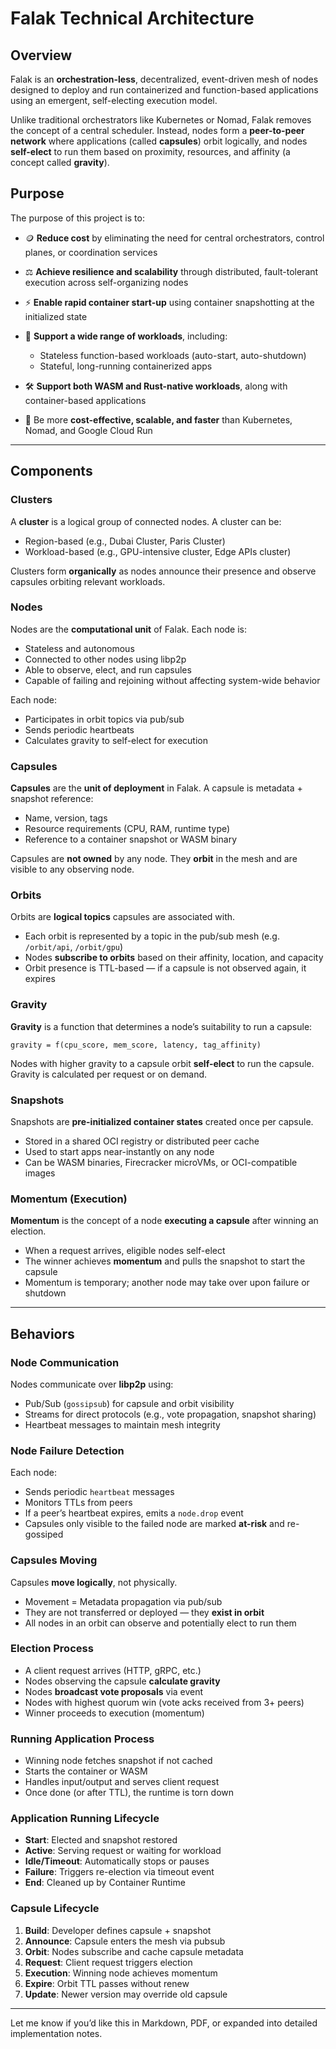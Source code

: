 # Falak Technical Architecture

## Overview

Falak is an **orchestration-less**, decentralized, event-driven mesh of nodes designed to deploy and run containerized and function-based applications using an emergent, self-electing execution model.

Unlike traditional orchestrators like Kubernetes or Nomad, Falak removes the concept of a central scheduler. Instead, nodes form a **peer-to-peer network** where applications (called **capsules**) orbit logically, and nodes **self-elect** to run them based on proximity, resources, and affinity (a concept called **gravity**).

## Purpose

The purpose of this project is to:

* 🪙 **Reduce cost** by eliminating the need for central orchestrators, control planes, or coordination services
* ⚖️ **Achieve resilience and scalability** through distributed, fault-tolerant execution across self-organizing nodes
* ⚡ **Enable rapid container start-up** using container snapshotting at the initialized state
* 🤖 **Support a wide range of workloads**, including:

  * Stateless function-based workloads (auto-start, auto-shutdown)
  * Stateful, long-running containerized apps
* 🛠️ **Support both WASM and Rust-native workloads**, along with container-based applications
* 🚀 Be more **cost-effective, scalable, and faster** than Kubernetes, Nomad, and Google Cloud Run

---

## Components

### Clusters

A **cluster** is a logical group of connected nodes. A cluster can be:

* Region-based (e.g., Dubai Cluster, Paris Cluster)
* Workload-based (e.g., GPU-intensive cluster, Edge APIs cluster)

Clusters form **organically** as nodes announce their presence and observe capsules orbiting relevant workloads.

### Nodes

Nodes are the **computational unit** of Falak. Each node is:

* Stateless and autonomous
* Connected to other nodes using libp2p
* Able to observe, elect, and run capsules
* Capable of failing and rejoining without affecting system-wide behavior

Each node:

* Participates in orbit topics via pub/sub
* Sends periodic heartbeats
* Calculates gravity to self-elect for execution

### Capsules

**Capsules** are the **unit of deployment** in Falak. A capsule is metadata + snapshot reference:

* Name, version, tags
* Resource requirements (CPU, RAM, runtime type)
* Reference to a container snapshot or WASM binary

Capsules are **not owned** by any node. They **orbit** in the mesh and are visible to any observing node.

### Orbits

Orbits are **logical topics** capsules are associated with.

* Each orbit is represented by a topic in the pub/sub mesh (e.g. `/orbit/api`, `/orbit/gpu`)
* Nodes **subscribe to orbits** based on their affinity, location, and capacity
* Orbit presence is TTL-based — if a capsule is not observed again, it expires

### Gravity

**Gravity** is a function that determines a node’s suitability to run a capsule:

```text
gravity = f(cpu_score, mem_score, latency, tag_affinity)
```

Nodes with higher gravity to a capsule orbit **self-elect** to run the capsule. Gravity is calculated per request or on demand.

### Snapshots

Snapshots are **pre-initialized container states** created once per capsule.

* Stored in a shared OCI registry or distributed peer cache
* Used to start apps near-instantly on any node
* Can be WASM binaries, Firecracker microVMs, or OCI-compatible images

### Momentum (Execution)

**Momentum** is the concept of a node **executing a capsule** after winning an election.

* When a request arrives, eligible nodes self-elect
* The winner achieves **momentum** and pulls the snapshot to start the capsule
* Momentum is temporary; another node may take over upon failure or shutdown

---

## Behaviors

### Node Communication

Nodes communicate over **libp2p** using:

* Pub/Sub (`gossipsub`) for capsule and orbit visibility
* Streams for direct protocols (e.g., vote propagation, snapshot sharing)
* Heartbeat messages to maintain mesh integrity

### Node Failure Detection

Each node:

* Sends periodic `heartbeat` messages
* Monitors TTLs from peers
* If a peer’s heartbeat expires, emits a `node.drop` event
* Capsules only visible to the failed node are marked **at-risk** and re-gossiped

### Capsules Moving

Capsules **move logically**, not physically.

* Movement = Metadata propagation via pub/sub
* They are not transferred or deployed — they **exist in orbit**
* All nodes in an orbit can observe and potentially elect to run them

### Election Process

* A client request arrives (HTTP, gRPC, etc.)
* Nodes observing the capsule **calculate gravity**
* Nodes **broadcast vote proposals** via event
* Nodes with highest quorum win (vote acks received from 3+ peers)
* Winner proceeds to execution (momentum)

### Running Application Process

* Winning node fetches snapshot if not cached
* Starts the container or WASM
* Handles input/output and serves client request
* Once done (or after TTL), the runtime is torn down

### Application Running Lifecycle

* **Start**: Elected and snapshot restored
* **Active**: Serving request or waiting for workload
* **Idle/Timeout**: Automatically stops or pauses
* **Failure**: Triggers re-election via timeout event
* **End**: Cleaned up by Container Runtime

### Capsule Lifecycle

1. **Build**: Developer defines capsule + snapshot
2. **Announce**: Capsule enters the mesh via pubsub
3. **Orbit**: Nodes subscribe and cache capsule metadata
4. **Request**: Client request triggers election
5. **Execution**: Winning node achieves momentum
6. **Expire**: Orbit TTL passes without renew
7. **Update**: Newer version may override old capsule

---

Let me know if you’d like this in Markdown, PDF, or expanded into detailed implementation notes.
